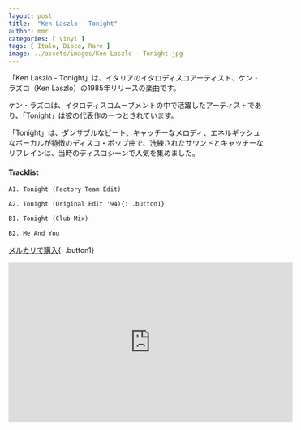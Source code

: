 ```yaml
---
layout: post
title:  "Ken Laszlo – Tonight"
author: mmr
categories: [ Vinyl ]
tags: [ Italo, Disco, Rare ]
image: ../assets/images/Ken Laszlo – Tonight.jpg
---
```


「Ken Laszlo - Tonight」は、イタリアのイタロディスコアーティスト、ケン・ラズロ（Ken Laszlo）の1985年リリースの楽曲です。

ケン・ラズロは、イタロディスコムーブメントの中で活躍したアーティストであり、「Tonight」は彼の代表作の一つとされています。

「Tonight」は、ダンサブルなビート、キャッチーなメロディ、エネルギッシュなボーカルが特徴のディスコ・ポップ曲で、洗練されたサウンドとキャッチーなリフレインは、当時のディスコシーンで人気を集めました。

#### Tracklist
```md
A1. Tonight (Factory Team Edit)

A2. Tonight (Original Edit '94){: .button1}

B1. Tonight (Club Mix)

B2. Me And You
```

[メルカリで購入](https://jp.mercari.com/item/m16945300429?afid=6142608987){: .button1}

<iframe width="560" height="315" src="https://www.youtube.com/embed/362IGtdem5Y?si=IrAt7FHbHCsigofz" title="YouTube video player" frameborder="0" allow="accelerometer; autoplay; clipboard-write; encrypted-media; gyroscope; picture-in-picture; web-share" referrerpolicy="strict-origin-when-cross-origin" allowfullscreen></iframe>